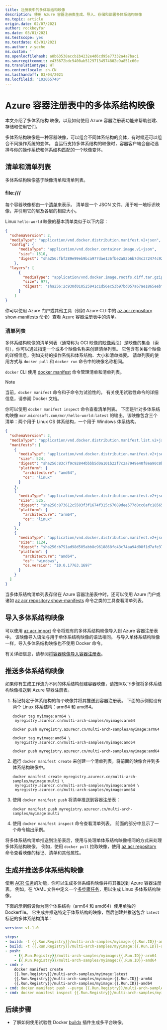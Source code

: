```yaml
---
title: 注册表中的多体系结构映像
description: 使用 Azure 容器注册表生成、导入、存储和部署多体系结构映像
ms.topic: article
origin.date: 02/07/2021
author: rockboyfor
ms.date: 03/01/2021
ms.testscope: yes
ms.testdate: 03/01/2021
ms.author: v-yeche
ms.custom: ''
ms.openlocfilehash: a8b63538accb1b4232e4d6cd95e77332a4a7bac1
ms.sourcegitcommit: e435672bdc9400ab51297134574802e9a851c60e
ms.translationtype: HT
ms.contentlocale: zh-CN
ms.lasthandoff: 03/04/2021
ms.locfileid: "102055740"
---
```

<!--Verified successfully without prerequisites-->
# <a name="multi-architecture-images-in-your-azure-container-registry"></a>Azure 容器注册表中的多体系结构映像

本文介绍了多体系结构 映像，以及如何使用 Azure 容器注册表功能来帮助创建、存储和使用它们。 

多体系结构映像是一种容器映像，可以组合不同体系结构的变体，有时候还可以组合不同操作系统的变体。 当运行支持多体系结构的映像时，容器客户端会自动选择与你的操作系统和体系结构匹配的一个映像变体。

## <a name="manifests-and-manifest-lists"></a>清单和清单列表

多体系结构映像基于映像清单和清单列表。

### <a name="manifest"></a>file:///

每个容器映像都由一个[清单](container-registry-concepts.md#manifest)来表示。 清单是一个 JSON 文件，用于唯一地标识映像，并引用它的层及各层的相应大小。 

Linux `hello-world` 映像的基本清单类似于以下内容：

  ```json
  {
    "schemaVersion": 2,
    "mediaType": "application/vnd.docker.distribution.manifest.v2+json",
    "config": {
        "mediaType": "application/vnd.docker.container.image.v1+json",
        "size": 1510,
        "digest": "sha256:fbf289e99eb9bca977dae136fbe2a82b6b7d4c372474c9235adc1741675f587e"
      },
    "layers": [
        {
          "mediaType": "application/vnd.docker.image.rootfs.diff.tar.gzip",
          "size": 977,
          "digest": "sha256:2c930d010525941c1d56ec53b97bd057a67ae1865eebf042686d2a2d18271ced"
        }
      ]
  }
  ```

你可以使用 Azure 门户或其他工具（例如 Azure CLI 中的 [az acr repository show-manifests](https://docs.azure.cn/cli/acr/repository#az_acr_repository_show_manifests) 命令）查看 Azure 容器注册表中的清单。

### <a name="manifest-list"></a>清单列表

多体系结构映像的清单列表（通常称为 OCI 映像的[映像索引](https://github.com/opencontainers/image-spec/blob/master/image-index.md)）是映像的集合（索引），你可以通过指定一个或多个映像名称来创建清单列表。 它包含有关每个映像的详细信息，例如支持的操作系统和体系结构、大小和清单摘要。 请单列表的使用方式与 `docker pull` 和 `docker run` 命令中的映像名称相同。 

`docker` CLI 使用 [docker manifest](https://docs.docker.com/engine/reference/commandline/manifest/) 命令管理清单和清单列表。

> [!NOTE]
> 当前，`docker manifest` 命令和子命令为试验性的。 有关使用试验性命令的详细信息，请参阅 Docker 文档。

你可以使用 `docker manifest inspect` 命令查看清单列表。 下面是针对多体系结构映像 `mcr.microsoft.com/mcr/hello-world:latest` 的输出，该映像包含三个清单：两个用于 Linux OS 体系结构，一个用于 Windows 体系结构。
```json
{
  "schemaVersion": 2,
  "mediaType": "application/vnd.docker.distribution.manifest.list.v2+json",
  "manifests": [
    {
      "mediaType": "application/vnd.docker.distribution.manifest.v2+json",
      "size": 524,
      "digest": "sha256:83c7f9c92844bbbb5d0a101b22f7c2a7949e40f8ea90c8b3bc396879d95e899a",
      "platform": {
        "architecture": "amd64",
        "os": "linux"
      }
    },
    {
      "mediaType": "application/vnd.docker.distribution.manifest.v2+json",
      "size": 525,
      "digest": "sha256:873612c5503f3f1674f315c67089dee577d8cc6afc18565e0b4183ae355fb343",
      "platform": {
        "architecture": "arm64",
        "os": "linux"
      }
    },
    {
      "mediaType": "application/vnd.docker.distribution.manifest.v2+json",
      "size": 1124,
      "digest": "sha256:b791ad98d505abb8c9618868fc43c74aa94d08f1d7afe37d19647c0030905cae",
      "platform": {
        "architecture": "amd64",
        "os": "windows",
        "os.version": "10.0.17763.1697"
      }
    }
  ]
}
```

当多体系结构清单列表存储在 Azure 容器注册表中时，还可以使用 Azure 门户或诸如 [az acr repository show-manifests](https://docs.azure.cn/cli/acr/repository#az_acr_repository_how_manifests) 命令之类的工具查看清单列表。

## <a name="import-a-multi-arch-image"></a>导入多体系结构映像 

可以使用 [az acr import](https://docs.azure.cn/cli/acr#az_acr_import) 命令将现有的多体系结构映像导入到 Azure 容器注册表中。 该映像导入语法与用于单体系结构映像的语法相同。 与导入单体系结构映像一样，导入多体系结构映像也不使用 Docker 命令。 

有关详细信息，请参阅[将容器映像导入容器注册表](container-registry-import-images.md)。

## <a name="push-a-multi-arch-image"></a>推送多体系结构映像

如果你有生成工作流为不同的体系结构创建容器映像，请按照以下步骤将多体系结构映像推送到 Azure 容器注册表。

1. 标记特定于体系结构的每个映像并将其推送到容器注册表。 下面的示例假设有两个 Linux 体系结构：arm64 和 amd64。 

    ```console
    docker tag myimage:arm64 \
     myregistry.azurecr.cn/multi-arch-samples/myimage:arm64

    docker push myregistry.azurecr.cn/multi-arch-samples/myimage:arm64

    docker tag myimage:amd64 \
     myregistry.azurecr.cn/multi-arch-samples/myimage:amd64

    docker push myregistry.azurecr.cn/multi-arch-samples/myimage:amd64
    ``` 

1. 运行 `docker manifest create` 来创建一个清单列表，将前面的映像合并到多体系结构映像中。

    ```console
    docker manifest create myregistry.azurecr.cn/multi-arch-samples/myimage:multi \
     myregistry.azurecr.cn/multi-arch-samples/myimage:arm64 \
     myregistry.azurecr.cn/multi-arch-samples/myimage:amd64
    ```

1. 使用 `docker manifest push` 将清单推送到容器注册表：

    ```console
    docker manifest push myregistry.azurecr.cn/multi-arch-samples/myimage:multi
    ```

1. 使用 `docker manifest inspect` 命令查看清单列表。 前面的部分中显示了一个命令输出示例。

将多体系结构清单推送到注册表后，使用与处理单体系结构映像相同的方式来处理多体系结构映像。 例如，使用 `docker pull` 拉取映像，使用 [az acr repository](https://docs.azure.cn/cli/acr/repository#az_acr_repository) 命令查看映像的标记、清单和其他属性。

## <a name="build-and-push-a-multi-arch-image"></a>生成并推送多体系结构映像

使用 [ACR 任务](container-registry-tasks-overview.md)的功能，你可以生成多体系结构映像并将其推送到 Azure 容器注册表。 例如，在 YAML 文件中定义一个[多步骤任务](container-registry-tasks-multi-step.md)，用以生成 Linux 多体系结构映像。

下面的示例假设你为两个体系结构（arm64 和 amd64）使用单独的 Dockerfile。 它生成并推送特定于体系结构的映像，然后创建并推送包含 `latest` 标记的多体系结构清单：

```yml
version: v1.1.0

steps:
- build: -t {{.Run.Registry}}/multi-arch-samples/myimage:{{.Run.ID}}-amd64 -f dockerfile.arm64 . 
- build: -t {{.Run.Registry}}/multi-arch-samples/myyimage:{{.Run.ID}}-arm64 -f dockerfile.amd64 . 
- push: 
    - {{.Run.Registry}}/multi-arch-samples/myimage:{{.Run.ID}}-arm64
    - {{.Run.Registry}}/multi-arch-samples/myimage:{{.Run.ID}}-amd64
- cmd: >
    docker manifest create
    {{.Run.Registry}}/multi-arch-samples/myimage:latest
    {{.Run.Registry}}/multi-arch-samples/myimage:{{.Run.ID}}-arm64
    {{.Run.Registry}}/multi-arch-samples/myimage:{{.Run.ID}}-amd64
- cmd: docker manifest push --purge {{.Run.Registry}}/multi-arch-samples/myimage:latest
- cmd: docker manifest inspect {{.Run.Registry}}/multi-arch-samples/myimage:latest
```

## <a name="next-steps"></a>后续步骤
<!--NOT AVAILABLE ON [Azure Pipelines](https://docs.microsoft.com/azure/devops/pipelines/get-started/what-is-azure-pipelines)-->

* 了解如何使用试验性 Docker [buildx](https://docs.docker.com/buildx/working-with-buildx/) 插件生成多平台映像。

<!-- LINKS - external -->

[docker-linux]: https://docs.docker.com/engine/installation/#supported-platforms
[docker-mac]: https://docs.docker.com/docker-for-mac/
[docker-windows]: https://docs.docker.com/docker-for-windows/

<!--Update_Description: new article about push multi architecture images-->
<!--NEW.date: 03/01/2021-->